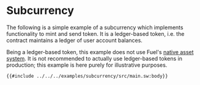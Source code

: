 # Subcurrency

The following is a simple example of a subcurrency which implements functionality to mint and send token. It is a ledger-based token, i.e. the contract maintains a ledger of user account balances.

Being a ledger-based token, this example does not use Fuel's [native asset system](../blockchain-development/native_assets.md). It is not recommended to actually use ledger-based tokens in production; this example is here purely for illustrative purposes.

```sway
{{#include ../../../examples/subcurrency/src/main.sw:body}}
```
